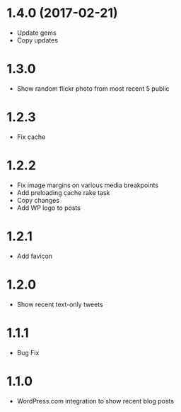 # 1.4.0 (2017-02-21)

* Update gems
* Copy updates

# 1.3.0

* Show random flickr photo from most recent 5 public

# 1.2.3

* Fix cache

# 1.2.2

* Fix image margins on various media breakpoints
* Add preloading cache rake task
* Copy changes
* Add WP logo to posts

# 1.2.1

* Add favicon

# 1.2.0

* Show recent text-only tweets

# 1.1.1

* Bug Fix 

# 1.1.0

* WordPress.com integration to show recent blog posts
